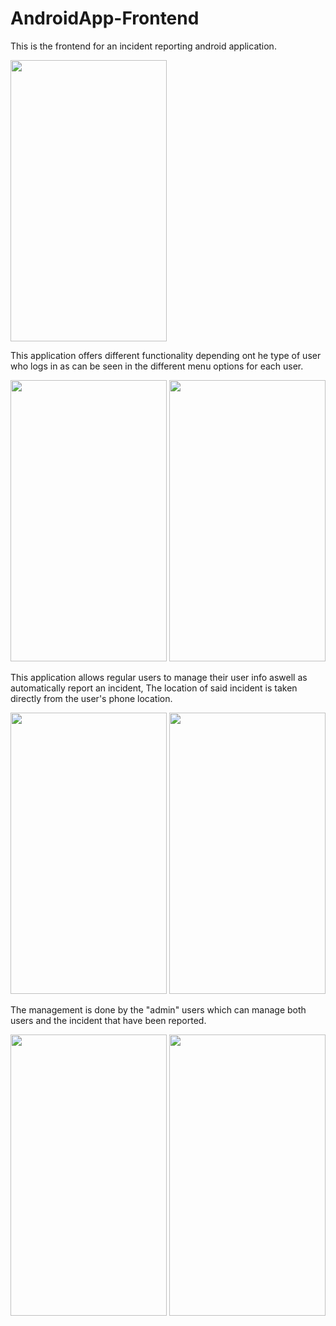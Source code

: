 # AndroidApp-Frontend

This is the frontend for an incident reporting android application.

<img src="https://user-images.githubusercontent.com/32374449/107123870-c1f55b00-6865-11eb-8728-30392b8ba93f.png" width="250" height="450">

This application offers different functionality depending ont he type of user who logs in as can be seen in the different menu options for each user.

<p float="left">
<img src="https://user-images.githubusercontent.com/32374449/107124870-d2103900-686b-11eb-90f5-1bc2906780c6.png" width="250" height="450">
<img src="https://user-images.githubusercontent.com/32374449/107124871-d2a8cf80-686b-11eb-8d60-5c348d9a89f5.png" width="250" height="450">
</p>


This application allows regular users to manage their user info aswell as automatically report an incident, The location of said incident is taken directly from the user's phone location.

<p float="left">
<img src="https://user-images.githubusercontent.com/32374449/107124376-34b40580-6869-11eb-8f57-9b44aaefd487.png" width="250" height="450">
<img src="https://user-images.githubusercontent.com/32374449/107124632-a8a2dd80-686a-11eb-9a31-336e2fc9edc8.png" width="250" height="450">
</p>

The management is done by the "admin" users which can manage both users and the incident that have been reported.

<p float="left">
<img src="https://user-images.githubusercontent.com/32374449/107124947-51057180-686c-11eb-8030-1c0010130d28.png" width="250" height="450">
<img src="https://user-images.githubusercontent.com/32374449/107124951-5367cb80-686c-11eb-8d86-0930e8008ec7.png" width="250" height="450">
</p>

